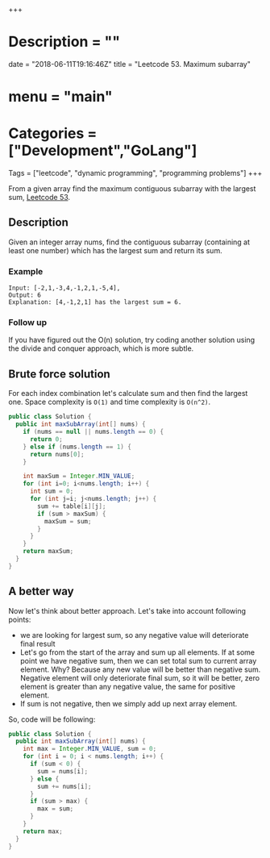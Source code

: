 +++
# Description = ""
date = "2018-06-11T19:16:46Z"
title = "Leetcode 53. Maximum subarray"
# menu = "main"
# Categories = ["Development","GoLang"]
Tags = ["leetcode", "dynamic programming", "programming problems"]
+++

From a given array find the maximum contiguous subarray with the largest sum, 
[Leetcode 53](https://leetcode.com/problems/maximum-subarray/description/). 

<!--more-->

## Description

Given an integer array nums, find the contiguous subarray (containing at least one number) which has the largest sum and return its sum.

### Example

```
Input: [-2,1,-3,4,-1,2,1,-5,4],
Output: 6
Explanation: [4,-1,2,1] has the largest sum = 6.
```

### Follow up

If you have figured out the O(n) solution, try coding another solution using the divide and conquer approach, which is more subtle.

## Brute force solution

For each index combination let's calculate sum and then find the largest one. 
Space complexity is `O(1)` and time complexity is `O(n^2)`.

```java
public class Solution {
  public int maxSubArray(int[] nums) {
    if (nums == null || nums.length == 0) {
      return 0;
    } else if (nums.length == 1) {
      return nums[0];
    }

    int maxSum = Integer.MIN_VALUE;
    for (int i=0; i<nums.length; i++) {
      int sum = 0;
      for (int j=i; j<nums.length; j++) {
        sum += table[i][j];
        if (sum > maxSum) {
          maxSum = sum;
        }
      }
    }
    return maxSum;
  }
}
```

## A better way

Now let's think about better approach. Let's take into account following points: 

* we are looking for largest sum, so any negative value will deteriorate final result
* Let's go from the start of the array and sum up all elements. If at some point we have negative sum, then
we can set total sum to current array element. Why? Because any new value will be better than negative sum. Negative element will only deteriorate final sum, so it will be better, zero element is greater than any negative value, the same for positive element. 
* If sum is not negative, then we simply add up next array element. 

So, code will be following:

```java
public class Solution {
  public int maxSubArray(int[] nums) {
    int max = Integer.MIN_VALUE, sum = 0;
    for (int i = 0; i < nums.length; i++) {
      if (sum < 0) {
        sum = nums[i];
      } else {
        sum += nums[i];
      }
      if (sum > max) {
        max = sum;
      }
    }
    return max;
  }
}
```